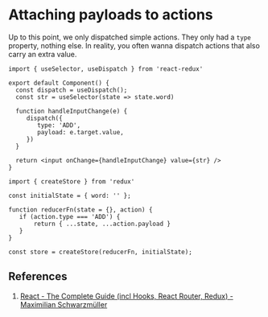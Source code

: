 # Attaching payloads to actions

Up to this point, we only dispatched simple actions. They only had a `type` property, nothing else. In reality, you often wanna dispatch actions that also carry an extra value.

```react
import { useSelector, useDispatch } from 'react-redux'

export default Component() {
  const dispatch = useDispatch();
  const str = useSelector(state => state.word)
    
  function handleInputChange(e) {
     dispatch({
        type: 'ADD',
        payload: e.target.value,
     })
  }
    
  return <input onChange={handleInputChange} value={str} />
}
```

```react
import { createStore } from 'redux'

const initialState = { word: '' };

function reducerFn(state = {}, action) {
   if (action.type === 'ADD') {
       return { ...state, ...action.payload }
   }
}

const store = createStore(reducerFn, initialState);
```

## References

1. [React - The Complete Guide (incl Hooks, React Router, Redux) - Maximilian Schwarzmüller](https://www.udemy.com/course/react-the-complete-guide-incl-redux/)